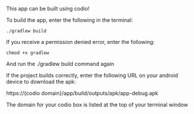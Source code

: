 This app can be built using codio!

To build the app, enter the following in the terminal:
```
./gradlew build
```

If you receive a permission denied error, enter the following:
```
chmod +x gradlew
```
And run the ./gradlew build command again

If the project builds correctly, enter the following URL on your android device to download the apk:

https://{codio domain}/app/build/outputs/apk/app-debug.apk

The domain for your codio box is listed at the top of your terminal window